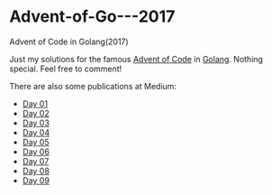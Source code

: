 # Advent-of-Go---2017
Advent of Code in Golang(2017)

Just my solutions for the famous [Advent of Code](http://adventofcode.com/) in [Golang](https://golang.org/). Nothing special. Feel free to comment!

There are also some publications at Medium:
* [Day 01](https://medium.com/@s_r/advent-of-go-day-1-1ebf0d84f34a)
* [Day 02](https://medium.com/@s_r/advent-of-go-day-2-462d85362b12)
* [Day 03](https://medium.com/@s_r/advent-of-go-day-3-73dcccc90310)
* [Day 04](https://medium.com/@s_r/advent-of-go-day-4-3e38d5d61b9)
* [Day 05](https://medium.com/@s_r/advent-of-go-day-5-1618e83938fd)
* [Day 06](https://medium.com/@s_r/advent-of-go-day-6-9de6ad533ba0)
* [Day 07](https://medium.com/@s_r/advent-of-go-day-7-e603189e190a)
* [Day 08](https://medium.com/@s_r/advent-of-go-day-8-539445186)
* [Day 09](https://medium.com/@s_r/advent-of-go-day-9-4eb9d3a826fd)

